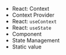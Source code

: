 * React: Context
* Context Provider
* React: `useContext`
* React: `useState`
* Component
* State Management
* Static value
